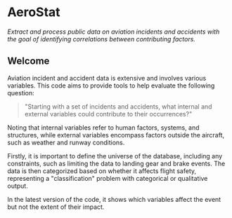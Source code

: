 # AeroStat

*Extract and process public data on aviation incidents and accidents with the goal of identifying correlations between contributing factors.*

## Welcome

Aviation incident and accident data is extensive and involves various variables. This code aims to provide tools to help evaluate the following question:

>"Starting with a set of incidents and accidents, what internal and external variables could contribute to their occurrences?"

Noting that internal variables refer to human factors, systems, and structures, while external variables encompass factors outside the aircraft, such as weather and runway conditions.

Firstly, it is important to define the universe of the database, including any constraints, such as limiting the data to landing gear and brake events. The data is then categorized based on whether it affects flight safety, representing a "classification" problem with categorical or qualitative output.

In the latest version of the code, it shows which variables affect the event but not the extent of their impact.



